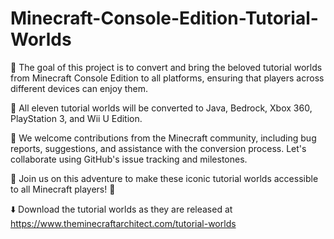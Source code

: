 # Minecraft-Console-Edition-Tutorial-Worlds

📌 The goal of this project is to convert and bring the beloved tutorial worlds from Minecraft Console Edition to all platforms, ensuring that players across different devices can enjoy them.

🔁 All eleven tutorial worlds will be converted to Java, Bedrock, Xbox 360, PlayStation 3, and Wii U Edition.

🤝 We welcome contributions from the Minecraft community, including bug reports, suggestions, and assistance with the conversion process. Let's collaborate using GitHub's issue tracking and milestones.

🚀 Join us on this adventure to make these iconic tutorial worlds accessible to all Minecraft players! 🎉

⬇️ Download the tutorial worlds as they are released at https://www.theminecraftarchitect.com/tutorial-worlds
